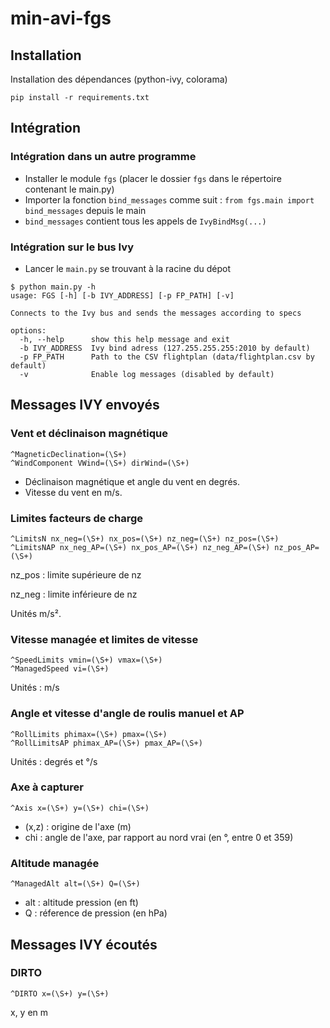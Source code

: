 # min-avi-fgs

## Installation

Installation des dépendances (python-ivy, colorama)

```
pip install -r requirements.txt
```

## Intégration

### Intégration dans un autre programme

* Installer le module ``fgs`` (placer le dossier ``fgs`` dans le répertoire contenant le main.py)
* Importer la fonction ``bind_messages`` comme suit : ``from fgs.main import bind_messages`` depuis le main
* ``bind_messages`` contient tous les appels de ``IvyBindMsg(...)``

### Intégration sur le bus Ivy

* Lancer le ``main.py`` se trouvant à la racine du dépot

```
$ python main.py -h
usage: FGS [-h] [-b IVY_ADDRESS] [-p FP_PATH] [-v]

Connects to the Ivy bus and sends the messages according to specs

options:
  -h, --help      show this help message and exit
  -b IVY_ADDRESS  Ivy bind adress (127.255.255.255:2010 by default)
  -p FP_PATH      Path to the CSV flightplan (data/flightplan.csv by default)
  -v              Enable log messages (disabled by default)
```

## Messages IVY envoyés

### Vent et déclinaison magnétique

```
^MagneticDeclination=(\S+)
^WindComponent VWind=(\S+) dirWind=(\S+)
```

* Déclinaison magnétique et angle du vent en degrés.
* Vitesse du vent en m/s.

### Limites facteurs de charge

```
^LimitsN nx_neg=(\S+) nx_pos=(\S+) nz_neg=(\S+) nz_pos=(\S+)
^LimitsNAP nx_neg_AP=(\S+) nx_pos_AP=(\S+) nz_neg_AP=(\S+) nz_pos_AP=(\S+)
```

nz_pos : limite supérieure de nz

nz_neg : limite inférieure de nz

Unités m/s².

### Vitesse managée et limites de vitesse

```
^SpeedLimits vmin=(\S+) vmax=(\S+)
^ManagedSpeed vi=(\S+) 
```

Unités : m/s

### Angle et vitesse d'angle de roulis manuel et AP

```
^RollLimits phimax=(\S+) pmax=(\S+)
^RollLimitsAP phimax_AP=(\S+) pmax_AP=(\S+)
```

Unités : degrés et °/s

### Axe à capturer

```
^Axis x=(\S+) y=(\S+) chi=(\S+)
```

* (x,z) : origine de l'axe (m)
* chi : angle de l'axe, par rapport au nord vrai (en °, entre 0 et 359)

### Altitude managée

```
^ManagedAlt alt=(\S+) Q=(\S+)
```

* alt : altitude pression (en ft)
* Q : réference de pression (en hPa)

## Messages IVY écoutés

### DIRTO

```
^DIRTO x=(\S+) y=(\S+)
```

x, y en m
